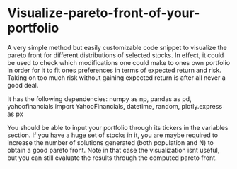 # Visualize-pareto-front-of-your-portfolio
A very simple method but easily customizable code snippet to visualize the pareto front for different distributions of selected stocks. In effect, it could be used to check which modifications one could make to ones own portfolio in order for it to fit ones preferences in terms of expected return and risk. Taking on too much risk without gaining expected return is after all never a good deal.

It has the following dependencies: numpy as np, pandas as pd, yahoofinancials import YahooFinancials, datetime, random, plotly.express as px

You should be able to input your portfolio through its tickers in the variables section. If you have a huge set of stocks in it, you are maybe required to increase the number of solutions generated (both population and N) to obtain a good pareto front. Note in that case the visualization isnt useful, but you can still evaluate the results through the computed pareto front. 
